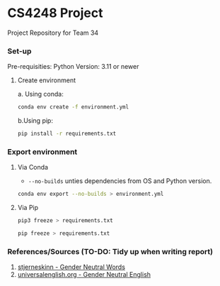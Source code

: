 # CS4248 Project
Project Repository for Team 34


### Set-up

Pre-requisities: Python Version: 3.11 or newer

1. Create environment 

    a. Using conda:

    ```bash
    conda env create -f environment.yml
    ```

    b.Using pip:
    ```bash
    pip install -r requirements.txt
    ```



### Export environment

1. Via Conda

    * `--no-builds` unties dependencies from OS and Python version.

    ```bash
    conda env export --no-builds > environment.yml
    ```

2. Via Pip
    ```bash
    pip3 freeze > requirements.txt
    ```
    ```bash
    pip freeze > requirements.txt
    ```

### References/Sources (TO-DO: Tidy up when writing report)

1. [stjerneskinn - Gender Neutral Words](https://stjerneskinn.com/gender-neutral-words.htm)
2. [universalenglish.org - Gender Neutral English](https://universalenglish.org/gender-neutral-english/)